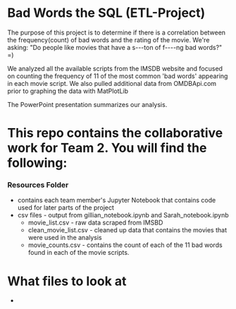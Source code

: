 # Bad Words the SQL (ETL-Project)
The purpose of this project is to determine if there is a correlation between the frequency(count) of bad words and the rating of the movie. 
We're asking: "Do people like movies that have a s---ton of f----ng bad words?"   =)
 
We analyzed all the available scripts from the IMSDB website and focused on counting the frequency of 11 of the most common 'bad words' appearing in each movie script. 
We also pulled additional data from OMDBApi.com prior to graphing the data with MatPlotLib 

The PowerPoint presentation summarizes our analysis.

# This repo contains the collaborative work for Team 2. You will find the following:
### Resources Folder
   * contains each team member's Jupyter Notebook that contains code used for later parts of the project 
   * csv files - output from gillian_notebook.ipynb and Sarah_notebook.ipynb
      * movie_list.csv - raw data scraped from IMSBD
      * clean_movie_list.csv - cleaned up data that contains the movies that were used in the analysis 
      * movie_counts.csv - contains the count of each of the 11 bad words found in each of the movie scripts. 

# What files to look at 
   * 

#


